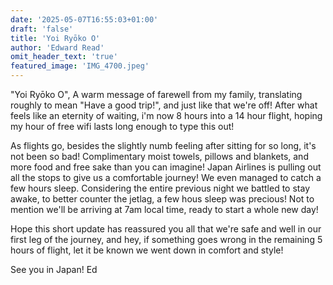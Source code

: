 ```yaml
---
date: '2025-05-07T16:55:03+01:00'
draft: 'false'
title: 'Yoi Ryōko O'
author: 'Edward Read'
omit_header_text: 'true'
featured_image: 'IMG_4700.jpeg'
---
```


"Yoi Ryōko O", A warm message of farewell from my family, translating roughly to mean "Have a good trip!", and just like that we're off!
After what feels like an eternity of waiting, i'm now 8 hours into a 14 hour flight, hoping my hour of free wifi lasts long enough to type this out!

As flights go, besides the slightly numb feeling after sitting for so long, it's not been so bad! Complimentary moist towels, pillows and blankets, and more food and free sake than you can imagine! Japan Airlines is pulling out all the stops to give us a comfortable journey!
We even managed to catch a few hours sleep. Considering the entire previous night we battled to stay awake, to better counter the jetlag, a few hous sleep was precious! Not to mention we'll be arriving at 7am local time, ready to start a whole new day!

Hope this short update has reassured you all that we're safe and well in our first leg of the journey, and hey, if something goes wrong in the remaining 5 hours of flight, let it be known we went down in comfort and style!

See you in Japan!
Ed
